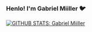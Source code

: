 ### Henlo! I'm Gabriel Miiller 🐦

[![GITHUB STATS: Gabriel Miiller](https://github-readme-stats.vercel.app/api?username=gabriel-hsmiiller&show_icons=true&theme=nightowl&locale=br&custom_title=GITHUB%20STATS%3A%20Gabriel%20Miiller)](https://github.com/gabriel-hsmiiller/)
